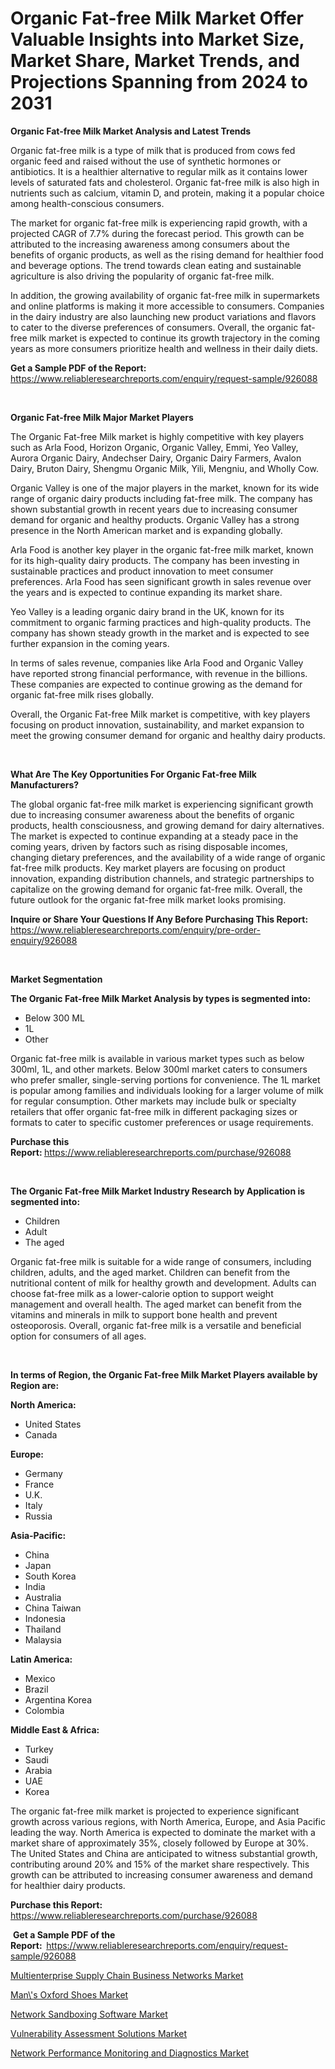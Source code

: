 <p><h1>Organic Fat-free Milk Market Offer Valuable Insights into Market Size, Market Share, Market Trends, and Projections Spanning from 2024 to 2031</h1></p><p><strong>Organic Fat-free Milk Market Analysis and Latest Trends</strong></p>
<p><p>Organic fat-free milk is a type of milk that is produced from cows fed organic feed and raised without the use of synthetic hormones or antibiotics. It is a healthier alternative to regular milk as it contains lower levels of saturated fats and cholesterol. Organic fat-free milk is also high in nutrients such as calcium, vitamin D, and protein, making it a popular choice among health-conscious consumers.</p><p>The market for organic fat-free milk is experiencing rapid growth, with a projected CAGR of 7.7% during the forecast period. This growth can be attributed to the increasing awareness among consumers about the benefits of organic products, as well as the rising demand for healthier food and beverage options. The trend towards clean eating and sustainable agriculture is also driving the popularity of organic fat-free milk.</p><p>In addition, the growing availability of organic fat-free milk in supermarkets and online platforms is making it more accessible to consumers. Companies in the dairy industry are also launching new product variations and flavors to cater to the diverse preferences of consumers. Overall, the organic fat-free milk market is expected to continue its growth trajectory in the coming years as more consumers prioritize health and wellness in their daily diets.</p></p>
<p><strong>Get a Sample PDF of the Report:&nbsp;</strong> <a href="https://www.reliableresearchreports.com/enquiry/request-sample/926088">https://www.reliableresearchreports.com/enquiry/request-sample/926088</a></p>
<p>&nbsp;</p>
<p><strong>Organic Fat-free Milk Major Market Players</strong></p>
<p><p>The Organic Fat-free Milk market is highly competitive with key players such as Arla Food, Horizon Organic, Organic Valley, Emmi, Yeo Valley, Aurora Organic Dairy, Andechser Dairy, Organic Dairy Farmers, Avalon Dairy, Bruton Dairy, Shengmu Organic Milk, Yili, Mengniu, and Wholly Cow. </p><p>Organic Valley is one of the major players in the market, known for its wide range of organic dairy products including fat-free milk. The company has shown substantial growth in recent years due to increasing consumer demand for organic and healthy products. Organic Valley has a strong presence in the North American market and is expanding globally.</p><p>Arla Food is another key player in the organic fat-free milk market, known for its high-quality dairy products. The company has been investing in sustainable practices and product innovation to meet consumer preferences. Arla Food has seen significant growth in sales revenue over the years and is expected to continue expanding its market share.</p><p>Yeo Valley is a leading organic dairy brand in the UK, known for its commitment to organic farming practices and high-quality products. The company has shown steady growth in the market and is expected to see further expansion in the coming years.</p><p>In terms of sales revenue, companies like Arla Food and Organic Valley have reported strong financial performance, with revenue in the billions. These companies are expected to continue growing as the demand for organic fat-free milk rises globally.</p><p>Overall, the Organic Fat-free Milk market is competitive, with key players focusing on product innovation, sustainability, and market expansion to meet the growing consumer demand for organic and healthy dairy products.</p></p>
<p>&nbsp;</p>
<p><strong>What Are The Key Opportunities For Organic Fat-free Milk Manufacturers?</strong></p>
<p><p>The global organic fat-free milk market is experiencing significant growth due to increasing consumer awareness about the benefits of organic products, health consciousness, and growing demand for dairy alternatives. The market is expected to continue expanding at a steady pace in the coming years, driven by factors such as rising disposable incomes, changing dietary preferences, and the availability of a wide range of organic fat-free milk products. Key market players are focusing on product innovation, expanding distribution channels, and strategic partnerships to capitalize on the growing demand for organic fat-free milk. Overall, the future outlook for the organic fat-free milk market looks promising.</p></p>
<p><strong>Inquire or Share Your Questions If Any Before Purchasing This Report:</strong> <a href="https://www.reliableresearchreports.com/enquiry/pre-order-enquiry/926088">https://www.reliableresearchreports.com/enquiry/pre-order-enquiry/926088</a></p>
<p>&nbsp;</p>
<p><strong>Market Segmentation</strong></p>
<p><strong>The Organic Fat-free Milk Market Analysis by types is segmented into:</strong></p>
<p><ul><li>Below 300 ML</li><li>1L</li><li>Other</li></ul></p>
<p><p>Organic fat-free milk is available in various market types such as below 300ml, 1L, and other markets. Below 300ml market caters to consumers who prefer smaller, single-serving portions for convenience. The 1L market is popular among families and individuals looking for a larger volume of milk for regular consumption. Other markets may include bulk or specialty retailers that offer organic fat-free milk in different packaging sizes or formats to cater to specific customer preferences or usage requirements.</p></p>
<p><strong>Purchase this Report:&nbsp;</strong><a href="https://www.reliableresearchreports.com/purchase/926088">https://www.reliableresearchreports.com/purchase/926088</a></p>
<p>&nbsp;</p>
<p><strong>The Organic Fat-free Milk Market Industry Research by Application is segmented into:</strong></p>
<p><ul><li>Children</li><li>Adult</li><li>The aged</li></ul></p>
<p><p>Organic fat-free milk is suitable for a wide range of consumers, including children, adults, and the aged market. Children can benefit from the nutritional content of milk for healthy growth and development. Adults can choose fat-free milk as a lower-calorie option to support weight management and overall health. The aged market can benefit from the vitamins and minerals in milk to support bone health and prevent osteoporosis. Overall, organic fat-free milk is a versatile and beneficial option for consumers of all ages.</p></p>
<p>&nbsp;</p>
<p><strong>In terms of Region, the Organic Fat-free Milk Market Players available by Region are:</strong></p>
<p>
    <p> <strong> North America: </strong>
        <ul>
            <li>United States</li>
            <li>Canada</li>
        </ul>
        </p> 
    <p> <strong> Europe: </strong>
        <ul>
            <li>Germany</li>
            <li>France</li>
            <li>U.K.</li>
            <li>Italy</li>
            <li>Russia</li>
        </ul>
        </p> 
    <p> <strong> Asia-Pacific: </strong>
        <ul>
            <li>China</li>
            <li>Japan</li>
            <li>South Korea</li>
            <li>India</li>
            <li>Australia</li>
            <li>China Taiwan</li>
            <li>Indonesia</li>
            <li>Thailand</li>
            <li>Malaysia</li>
        </ul>
        </p> 
    <p> <strong> Latin America: </strong>
        <ul>
            <li>Mexico</li>
            <li>Brazil</li>
            <li>Argentina Korea</li>
            <li>Colombia</li>
        </ul>
        </p> 
    <p> <strong> Middle East & Africa: </strong>
        <ul>
            <li>Turkey</li>
            <li>Saudi</li>
            <li>Arabia</li>
            <li>UAE</li>
            <li>Korea</li>
        </ul>
    </p>
    </p>
<p><p>The organic fat-free milk market is projected to experience significant growth across various regions, with North America, Europe, and Asia Pacific leading the way. North America is expected to dominate the market with a market share of approximately 35%, closely followed by Europe at 30%. The United States and China are anticipated to witness substantial growth, contributing around 20% and 15% of the market share respectively. This growth can be attributed to increasing consumer awareness and demand for healthier dairy products.</p></p>
<p><strong>Purchase this Report: </strong><a href="https://www.reliableresearchreports.com/purchase/926088">https://www.reliableresearchreports.com/purchase/926088</a></p>
<p>&nbsp;<strong>Get a Sample PDF of the Report:&nbsp;&nbsp;</strong><a href="https://www.reliableresearchreports.com/enquiry/request-sample/926088">https://www.reliableresearchreports.com/enquiry/request-sample/926088</a></p>
<p><strong></strong></p>
<p><p><a href="https://medium.com/@carolynblack669/multienterprise-supply-chain-business-networks-market-the-key-to-successful-business-strategy-c8ed67266835">Multienterprise Supply Chain Business Networks Market</a></p><p><a href="https://github.com/abdelrhmankishk22/Market-Research-Report-List-3/blob/main/mans-oxford-shoes-market.md">Man\'s Oxford Shoes Market</a></p><p><a href="https://medium.com/@carolynblack669/network-sandboxing-software-market-insight-market-trends-growth-forecasted-from-2024-to-2031-84cd30aea0fa">Network Sandboxing Software Market</a></p><p><a href="https://medium.com/@carolynblack669/decoding-vulnerability-assessment-solutions-market-metrics-market-share-trends-and-growth-32e930dfb4f8">Vulnerability Assessment Solutions Market</a></p><p><a href="https://medium.com/@carolynblack669/network-performance-monitoring-and-diagnostics-market-trends-forecast-and-competitive-analysis-19341654fe2f">Network Performance Monitoring and Diagnostics Market</a></p></p>